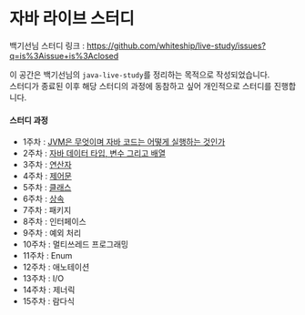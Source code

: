 # 자바 라이브 스터디
백기선님 스터디 링크 : https://github.com/whiteship/live-study/issues?q=is%3Aissue+is%3Aclosed<br>

이 공간은 백기선님의 `java-live-study`를 정리하는 목적으로 작성되었습니다.<br>
스터디가 종료된 이후 해당 스터디의 과정에 동참하고 싶어 개인적으로 스터디를 진행합니다.

#### 스터디 과정
- 1주차 : <a href="https://github.com/JMsuper/whiteship-live-study-java/blob/main/1%EC%A3%BC%EC%B0%A8%20:%20%20JVM%EC%9D%80%20%EB%AC%B4%EC%97%87%EC%9D%B4%EB%A9%B0%20%EC%9E%90%EB%B0%94%20%EC%BD%94%EB%93%9C%EB%8A%94%20%EC%96%B4%EB%96%BB%EA%B2%8C%20%EC%8B%A4%ED%96%89%ED%95%98%EB%8A%94%20%EA%B2%83%EC%9D%B8%EA%B0%80.md">JVM은 무엇이며 자바 코드는 어떻게 실행하는 것인가</a>
- 2주차 : <a href="https://github.com/JMsuper/whiteship-live-study-java/blob/main/2%EC%A3%BC%EC%B0%A8%20:%20%EC%9E%90%EB%B0%94%20%EB%8D%B0%EC%9D%B4%ED%84%B0%20%ED%83%80%EC%9E%85%2C%20%EB%B3%80%EC%88%98%20%EA%B7%B8%EB%A6%AC%EA%B3%A0%20%EB%B0%B0%EC%97%B4.md">자바 데이터 타입, 변수 그리고 배열</a>
- 3주차 : <a href="https://github.com/JMsuper/whiteship-live-study-java/blob/main/3%EC%A3%BC%EC%B0%A8%20:%20%EC%97%B0%EC%82%B0%EC%9E%90.md">연산자</a>
- 4주차 : <a href="https://github.com/JMsuper/whiteship-live-study-java/blob/main/4%EC%A3%BC%EC%B0%A8%20:%20%EC%A0%9C%EC%96%B4%EB%AC%B8.md">제어문</a>
- 5주차 : <a href="https://github.com/JMsuper/whiteship-live-study-java/blob/main/5%EC%A3%BC%EC%B0%A8%20:%20%ED%81%B4%EB%9E%98%EC%8A%A4.md">클래스</a>
- 6주차 : <a href="https://github.com/JMsuper/whiteship-live-study-java/blob/main/6%EC%A3%BC%EC%B0%A8%20:%20%EC%83%81%EC%86%8D.md">상속</a>
- 7주차 : 패키지
- 8주차 : 인터페이스
- 9주차 : 예외 처리
- 10주차 : 멀티쓰레드 프로그래밍
- 11주차 : Enum
- 12주차 : 애노테이션
- 13주차 : I/O
- 14주차 : 제너릭
- 15주차 : 람다식
